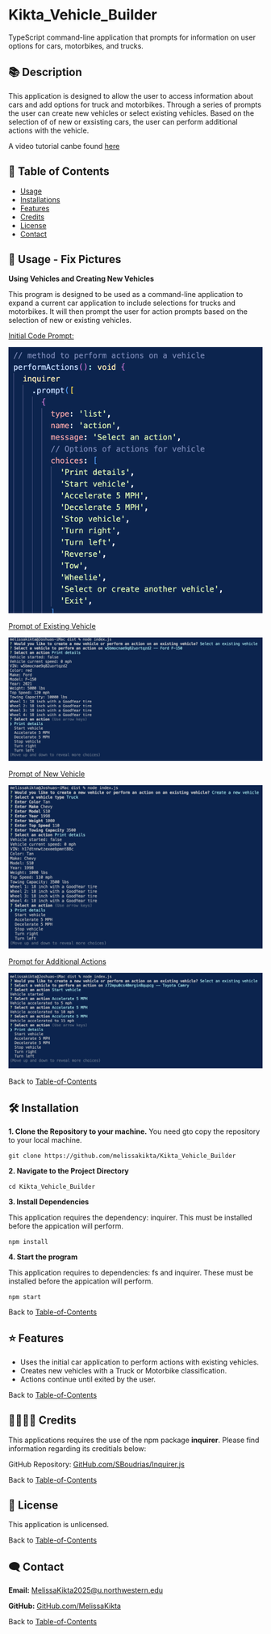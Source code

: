 # Kikta_Vehicle_Builder
TypeScript command-line application that prompts for information on user options for cars, motorbikes, and trucks.

## 📚 Description
This application is designed to allow the user to access information about cars and add options for truck and motorbikes. Through a series of prompts the user can create new vehicles or select existing vehicles. Based on the selection of of new or exsisting cars, the user can perform additional actions with the vehicle. 

A video tutorial canbe found [here](https://drive.google.com/file/d/1VYYYCFIlldMwhfwWw4gv_wHdUftWJcuP/view?usp=sharing)

## 🚀 Table of Contents
  * [Usage](#📝-Usage)
  * [Installations](#🛠-installation)
  * [Features](#⭐-features)
  * [Credits](#🫱🏽‍🫲🏾-credits)
  * [License](#📃-license)
  * [Contact](#🗨️-contact)

## 📝 Usage - Fix Pictures
<strong>Using Vehicles and Creating New Vehicles</strong>

This program is designed to be used as a command-line application to expand a current car application to include selections for trucks and motorbikes. It will then prompt the user for action prompts based on the selection of new or existing vehicles. 

<u>Initial Code Prompt:</u>

![Prompt Questions](./src/images/prompt.jpg)


<u>Prompt of Existing Vehicle</u>

![Console with Prompts](./src/images/existingVehicle.jpg)


<u>Prompt of New Vehicle</u>

![Generated README File](./src/images/newTruck.jpg)


<u>Prompt for Additional Actions</u>

![Generated README File](./src/images/actions.jpg)


Back to [Table-of-Contents](#🚀-table-of-contents)


## 🛠 Installation
<strong>1. Clone the Repository to your machine.</strong>
You need gto copy the repository to your local machine.

    git clone https://github.com/melissakikta/Kikta_Vehicle_Builder 

<strong>2. Navigate to the Project Directory</strong>

    cd Kikta_Vehicle_Builder 
    

<strong>3. Install Dependencies</strong>

This application requires the dependency: inquirer. This must be installed before the appication will perform. 

    npm install

<strong>4. Start the program </strong>

This application requires to dependencies: fs and inquirer. These must be installed before the appication will perform. 

    npm start

Back to [Table-of-Contents](#🚀-table-of-contents)


## ⭐ Features
  * Uses the initial car application to perform actions with existing vehicles.
  * Creates new vehicles with a Truck or Motorbike classification.
  * Actions continue until exited by the user. 

Back to [Table-of-Contents](#🚀-table-of-contents)


## 🫱🏽‍🫲🏾 Credits
This applications requires the use of the npm package <strong>inquirer</strong>. Please find information regarding its creditials below:

GitHub Repository: [GitHub.com/SBoudrias/Inquirer.js](https://github.com/SBoudrias/Inquirer.js)

Back to [Table-of-Contents](#🚀-table-of-contents)


## 📃 License
This application is unlicensed. 

Back to [Table-of-Contents](#🚀-table-of-contents)


## 🗨️ Contact

  <strong>Email:</strong> [MelissaKikta2025@u.northwestern.edu](mailto:MelissaKikta@u.northwestern.edu)
  
  <strong>GitHub:</strong> [GitHub.com/MelissaKikta](https://github.com/melissakikta)

Back to [Table-of-Contents](#🚀-table-of-contents)

